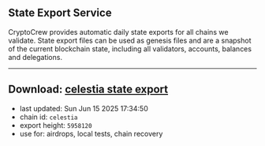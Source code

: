 ## State Export Service
CryptoCrew provides automatic daily state exports for all chains we validate. State export files can be used as genesis files and are a snapshot of the current blockchain state, including all validators, accounts, balances and delegations.

---
**Download: [celestia state export](https://dl-eu2.ccvalidators.com/SERVICE/celestia/celestia_export_5958120.json)**
---

- last updated: Sun Jun 15 2025 17:34:50
- chain id: `celestia`
- export height: `5958120`
- use for: airdrops, local tests, chain recovery
